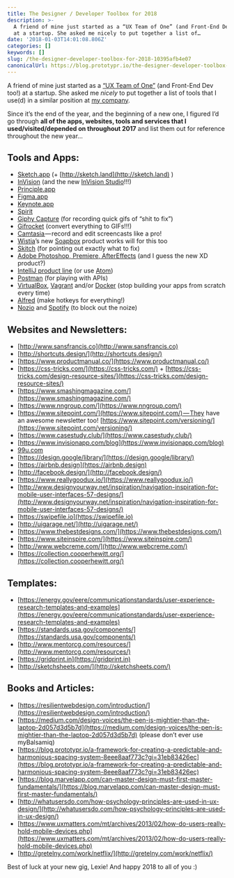 ```yaml
---
title: The Designer / Developer Toolbox for 2018
description: >-
  A friend of mine just started as a “UX Team of One” (and Front-End Dev too!)
  at a startup. She asked me nicely to put together a list of…
date: '2018-01-03T14:01:08.806Z'
categories: []
keywords: []
slug: /the-designer-developer-toolbox-for-2018-10395afb4e07
canonicalUrl: https://blog.prototypr.io/the-designer-developer-toolbox-for-2018-10395afb4e07
---
```


A friend of mine just started as a [“UX Team of One”](http://rosenfeldmedia.com/books/the-user-experience-team-of-one/) (and Front-End Dev too!) at a startup. She asked me _nicely_ to put together a list of tools that I use(d) in a similar position at [my company](http://www.discuss.io).

Since it’s the end of the year, and the beginning of a new one, I figured I’d go through **all of the apps, websites, tools and services that I used/visited/depended on throughout 2017** and list them out for reference throughout the new year…

## Tools and Apps:

*   [Sketch.app](https://www.sketchapp.com/) (+ [http://sketch.land](http://sketch.land) )
*   [InVision](https://www.invisionapp.com/) (and the new [InVision Studio](https://www.invisionapp.com/studio)!!!)
*   [Principle.app](http://principleformac.com/)
*   [Figma.app](https://www.figma.com/downloads)
*   [Keynote.app](https://www.apple.com/keynote/)
*   [Spirit](https://github.com/spirit/spirit)
*   [Giphy Capture](https://giphy.com/apps/giphycapture) (for recording quick gifs of “shit to fix”)
*   [Gifrocket](http://www.gifrocket.com/) (convert everything to GIFs!!!)
*   [Camtasia ](https://www.techsmith.com/video-editor.html)— record and edit screencasts like a pro!
*   [Wistia](https://wistia.com/)’s new [Soapbox](https://wistia.com/soapbox) product works will for this too
*   [Skitch](https://evernote.com/products/skitch) (for pointing out exactly what to fix)
*   [Adobe Photoshop, Premiere, AfterEffects](https://www.adobe.com/creativecloud.html) (and I guess the new XD product?)
*   [IntelliJ product line](https://www.jetbrains.com/) (or use [Atom](https://atom.io/))
*   [Postman](https://www.getpostman.com/) (for playing with APIs)
*   [VirtualBox](https://www.virtualbox.org/), [Vagrant](https://www.vagrantup.com/) and/or [Docker](https://www.docker.com/) (stop building your apps from scratch every time)
*   [Alfred](https://www.alfredapp.com/) (make hotkeys for everything!)
*   [Nozio](http://noiz.io/) and [Spotify](https://www.spotify.com/) (to block out the noize)

## Websites and Newsletters:

*   [http://www.sansfrancis.co](http://www.sansfrancis.co)
*   [http://shortcuts.design/](http://shortcuts.design/)
*   [https://www.productmanual.co/](https://www.productmanual.co/)
*   [https://css-tricks.com/](https://css-tricks.com/) + [https://css-tricks.com/design-resource-sites/](https://css-tricks.com/design-resource-sites/)
*   [https://www.smashingmagazine.com/](https://www.smashingmagazine.com/)
*   [https://www.nngroup.com/](https://www.nngroup.com/)
*   [https://www.sitepoint.com/](https://www.sitepoint.com/) — They have an awesome newsletter too! [https://www.sitepoint.com/versioning/](https://www.sitepoint.com/versioning/)
*   [https://www.casestudy.club/](https://www.casestudy.club/)
*   [https://www.invisionapp.com/blog](https://www.invisionapp.com/blog)
*   [99u.com](http://99u.com)
*   [https://design.google/library/](https://design.google/library/)
*   [https://airbnb.design](https://airbnb.design)
*   [http://facebook.design/](http://facebook.design/)
*   [https://www.reallygoodux.io/](https://www.reallygoodux.io/)
*   [http://www.designyourway.net/inspiration/navigation-inspiration-for-mobile-user-interfaces-57-designs/](http://www.designyourway.net/inspiration/navigation-inspiration-for-mobile-user-interfaces-57-designs/)
*   [https://swipefile.io](https://swipefile.io)
*   [http://uigarage.net/](http://uigarage.net/)
*   [https://www.thebestdesigns.com/](https://www.thebestdesigns.com/)
*   [https://www.siteinspire.com/](https://www.siteinspire.com/)
*   [http://www.webcreme.com/](http://www.webcreme.com/)
*   [https://collection.cooperhewitt.org/](https://collection.cooperhewitt.org/)

## Templates:

*   [https://energy.gov/eere/communicationstandards/user-experience-research-templates-and-examples](https://energy.gov/eere/communicationstandards/user-experience-research-templates-and-examples)
*   [https://standards.usa.gov/components/](https://standards.usa.gov/components/)
*   [http://www.mentorcg.com/resources/](http://www.mentorcg.com/resources/)
*   [https://gridprint.in](https://gridprint.in)
*   [http://sketchsheets.com/](http://sketchsheets.com/)

## Books and Articles:

*   [https://resilientwebdesign.com/introduction/](https://resilientwebdesign.com/introduction/)
*   [https://medium.com/design-voices/the-pen-is-mightier-than-the-laptop-2d057d3d5b7d](https://medium.com/design-voices/the-pen-is-mightier-than-the-laptop-2d057d3d5b7d) (please don’t ever use myBalsamiq)
*   [https://blog.prototypr.io/a-framework-for-creating-a-predictable-and-harmonious-spacing-system-8eee8aaf773c?gi=31eb83426ec](https://blog.prototypr.io/a-framework-for-creating-a-predictable-and-harmonious-spacing-system-8eee8aaf773c?gi=31eb83426ec)
*   [https://blog.marvelapp.com/can-master-design-must-first-master-fundamentals/](https://blog.marvelapp.com/can-master-design-must-first-master-fundamentals/)
*   [http://whatusersdo.com/how-psychology-principles-are-used-in-ux-design/](http://whatusersdo.com/how-psychology-principles-are-used-in-ux-design/)
*   [https://www.uxmatters.com/mt/archives/2013/02/how-do-users-really-hold-mobile-devices.php](https://www.uxmatters.com/mt/archives/2013/02/how-do-users-really-hold-mobile-devices.php)
*   [http://gretelny.com/work/netflix/](http://gretelny.com/work/netflix/)

Best of luck at your new gig, Lexie! And happy 2018 to all of you :)